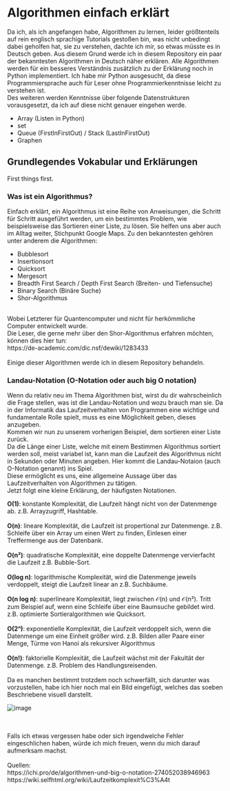 # Algorithmen einfach erklärt
Da ich, als ich angefangen habe, Algorithmen zu lernen, leider größtenteils auf rein englisch sprachige Tutorials gestoßen bin, was nicht unbedingt dabei geholfen hat, sie zu verstehen, dachte ich mir, so etwas müsste es in Deutsch geben.
Aus diesem Grund werde ich in diesem Repository ein paar der bekanntesten Algorithmen in Deutsch näher erklären.
Alle Algorithmen werden für ein besseres Verständnis zusätzlich zu der Erklärung noch in Python implementiert.
Ich habe mir Python ausgesucht, da diese Programmiersprache auch für Leser ohne Programmierkenntnisse leicht zu verstehen ist.
<br>
Des weiteren werden Kenntnisse über folgende Datenstrukturen vorausgesetzt, da ich auf diese nicht genauer eingehen werde.
* Array (Listen in Python)
* set
* Queue (FirstInFirstOut) / Stack (LastInFirstOut)
* Graphen


## Grundlegendes Vokabular und Erklärungen
First things first.
### Was ist ein Algorithmus? <br>
Einfach erklärt, ein Algorithmus ist eine Reihe von Anweisungen, die Schritt für Schritt ausgeführt werden, um ein bestimmtes Problem, wie beispielsweise das Sortieren einer Liste, zu lösen.
Sie helfen uns aber auch im Alltag weiter, Stichpunkt Google Maps.
Zu den bekanntesten gehören unter anderem die Algorithmen:
* Bubblesort
* Insertionsort
* Quicksort
* Mergesort
* Breadth First Search / Depth First Search (Breiten- und Tiefensuche)
* Binary Search (Binäre Suche)
* Shor-Algorithmus
<br>
Wobei Letzterer für Quantencomputer und nicht für herkömmliche Computer entwickelt wurde.
<br>
Die Leser, die gerne mehr über den Shor-Algorithmus erfahren möchten, können dies hier tun:
<br>
https://de-academic.com/dic.nsf/dewiki/1283433
<br>
<br>
Einige dieser Algorithmen werde ich in diesem Repository behandeln.
<br>

### Landau-Notation (O-Notation oder auch big O notation)
Wenn du relativ neu im Thema Algorithmen bist, wirst du dir wahrscheinlich die Frage stellen, was ist die Landau-Notation und wozu brauch man sie.
Da in der Informatik das Laufzeitverhalten von Programmen eine wichtige und fundamentale Rolle spielt, muss es eine Möglichkeit geben, dieses anzugeben.<br>
Kommen wir nun zu unserem vorherigen Beispiel, dem sortieren einer Liste zurück.<br>
Da die Länge einer Liste, welche mit einem Bestimmen Algorithmus sortiert werden soll, meist variabel ist, kann man die Laufzeit des Algorithmus nicht in Sekunden oder Minuten angeben.
Hier kommt die Landau-Notaion (auch O-Notation genannt) ins Spiel.<br>
Diese ermöglicht es uns, eine allgemeine Aussage über das Laufzeitverhalten von Algorithmen zu tätigen.
<br>
Jetzt folgt eine kleine Erklärung, der häufigsten Notationen.

**O(1)**:
konstante Komplexität, die Laufzeit hängt nicht von der Datenmenge ab.
z.B. Arrayzugriff, Hashtable.
<br>
<br>
**O(n)**:
lineare Komplexität, die Laufzeit ist propertional zur Datenmenge.
z.B. Schleife über ein Array um einen Wert zu finden, Einlesen einer Treffermenge aus der Datenbank.
<br>
<br>
**O(n²)**:
quadratische Komplexität, eine doppelte Datenmenge vervierfacht die Laufzeit
z.B. Bubble-Sort.
<br>
<br>
**O(log n)**:
logarithmische Komplexität, wird die Datenmenge jeweils verdoppelt, steigt die Laufzeit linear an
z.B. Suchbäume.
<br>
<br>
**O(n log n)**:
superlineare Komplexität, liegt zwischen 𝒪(n) und 𝒪(n²). Tritt zum Beispiel auf, wenn eine Schleife über eine Baumsuche gebildet wird.
z.B. optimierte Sortieralgorithmen wie Quicksort.
<br>
<br>
**O(2ⁿ)**:
exponentielle Komplexität, die Laufzeit verdoppelt sich, wenn die Datenmenge um eine Einheit größer wird.
z.B. Bilden aller Paare einer Menge, Türme von Hanoi als rekursiver Algorithmus
<br>
<br>
**O(n!)**:
faktorielle Komplexität, die Laufzeit wächst mit der Fakultät der Datenmenge.
z.B. Problem des Handlungsreisenden.
<br>
<br>
Da es manchen bestimmt trotzdem noch schwerfällt, sich darunter was vorzustellen, habe ich hier noch mal ein Bild eingefügt, welches das soeben Beschriebene visuell darstellt.
<br>

![image](https://user-images.githubusercontent.com/83044113/151657832-9b5915d3-65ec-4f43-a859-9e8c630d81ea.png)








<br>
<br>
Falls ich etwas vergessen habe oder sich irgendwelche Fehler eingeschlichen haben, würde ich mich freuen, wenn du mich darauf aufmerksam machst.
<br>
<br>
Quellen:<br>
https://ichi.pro/de/algorithmen-und-big-o-notation-274052038946963<br>
https://wiki.selfhtml.org/wiki/Laufzeitkomplexit%C3%A4t<br>
